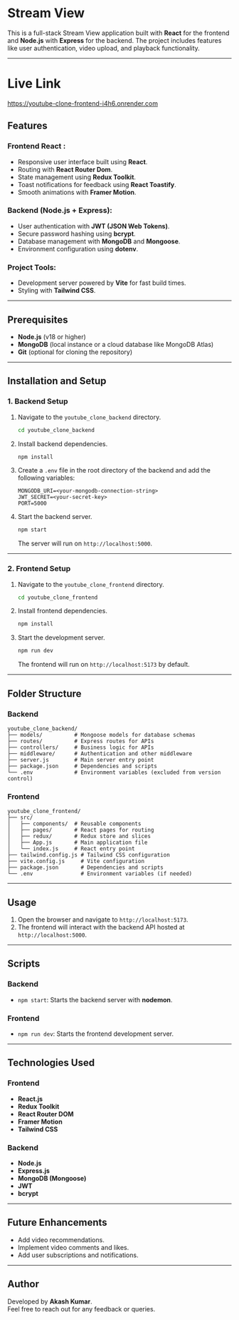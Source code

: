 # Stream View 

This is a full-stack Stream View application built with **React** for the frontend and **Node.js** with **Express** for the backend. The project includes features like user authentication, video upload, and playback functionality.

---

# Live Link
https://youtube-clone-frontend-i4h6.onrender.com

## Features

### Frontend React :
- Responsive user interface built using **React**.
- Routing with **React Router Dom**.
- State management using **Redux Toolkit**.
- Toast notifications for feedback using **React Toastify**.
- Smooth animations with **Framer Motion**.

### Backend (Node.js + Express):
- User authentication with **JWT (JSON Web Tokens)**.
- Secure password hashing using **bcrypt**.
- Database management with **MongoDB** and **Mongoose**.
- Environment configuration using **dotenv**.

### Project Tools:
- Development server powered by **Vite** for fast build times.
- Styling with **Tailwind CSS**.

---

## Prerequisites

- **Node.js** (v18 or higher)
- **MongoDB** (local instance or a cloud database like MongoDB Atlas)
- **Git** (optional for cloning the repository)

---

## Installation and Setup

### 1. Backend Setup
1. Navigate to the `youtube_clone_backend` directory.
   ```bash
   cd youtube_clone_backend
   ```

2. Install backend dependencies.
   ```bash
   npm install
   ```

3. Create a `.env` file in the root directory of the backend and add the following variables:
   ```
   MONGODB_URI=<your-mongodb-connection-string>
   JWT_SECRET=<your-secret-key>
   PORT=5000
   ```

4. Start the backend server.
   ```bash
   npm start
   ```

   The server will run on `http://localhost:5000`.

---

### 2. Frontend Setup
1. Navigate to the `youtube_clone_frontend` directory.
   ```bash
   cd youtube_clone_frontend
   ```

2. Install frontend dependencies.
   ```bash
   npm install
   ```

3. Start the development server.
   ```bash
   npm run dev
   ```

   The frontend will run on `http://localhost:5173` by default.

---

## Folder Structure

### Backend
```
youtube_clone_backend/
├── models/          # Mongoose models for database schemas
├── routes/          # Express routes for APIs
├── controllers/     # Business logic for APIs
├── middleware/      # Authentication and other middleware
├── server.js        # Main server entry point
├── package.json     # Dependencies and scripts
└── .env             # Environment variables (excluded from version control)
```

### Frontend
```
youtube_clone_frontend/
├── src/
│   ├── components/  # Reusable components
│   ├── pages/       # React pages for routing
│   ├── redux/       # Redux store and slices
│   ├── App.js       # Main application file
│   └── index.js     # React entry point
├── tailwind.config.js # Tailwind CSS configuration
├── vite.config.js     # Vite configuration
├── package.json       # Dependencies and scripts
└── .env               # Environment variables (if needed)
```

---

## Usage

1. Open the browser and navigate to `http://localhost:5173`.
2. The frontend will interact with the backend API hosted at `http://localhost:5000`.

---

## Scripts

### Backend
- `npm start`: Starts the backend server with **nodemon**.

### Frontend
- `npm run dev`: Starts the frontend development server.

---

## Technologies Used

### Frontend
- **React.js**
- **Redux Toolkit**
- **React Router DOM**
- **Framer Motion**
- **Tailwind CSS**

### Backend
- **Node.js**
- **Express.js**
- **MongoDB (Mongoose)**
- **JWT**
- **bcrypt**

---

## Future Enhancements
- Add video recommendations.
- Implement video comments and likes.
- Add user subscriptions and notifications.

---

## Author
Developed by **Akash Kumar**.  
Feel free to reach out for any feedback or queries.

